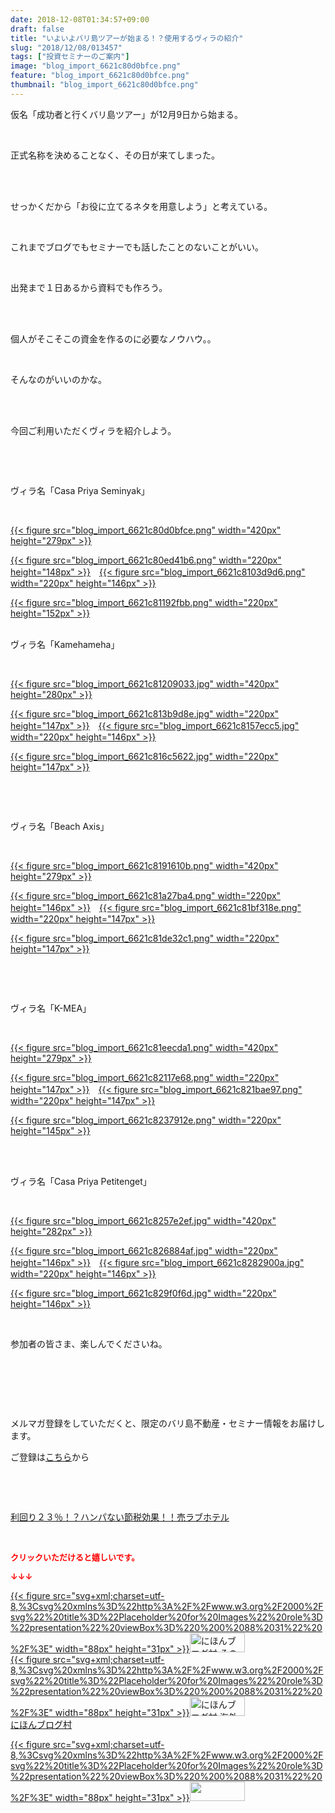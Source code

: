 ```yaml
---
date: 2018-12-08T01:34:57+09:00
draft: false
title: "いよいよバリ島ツアーが始まる！？使用するヴィラの紹介"
slug: "2018/12/08/013457"
tags: ["投資セミナーのご案内"]
image: "blog_import_6621c80d0bfce.png"
feature: "blog_import_6621c80d0bfce.png"
thumbnail: "blog_import_6621c80d0bfce.png"
---
```

<p>仮名「成功者と行くバリ島ツアー」が12月9日から始まる。</p><p> </p><p>正式名称を決めることなく、その日が来てしまった。</p><p> </p><p><br/>せっかくだから「お役に立てるネタを用意しよう」と考えている。</p><p> </p><p>これまでブログでもセミナーでも話したことのないことがいい。</p><p> </p><p>出発まで１日あるから資料でも作ろう。</p><p> </p><p><br/>個人がそこそこの資金を作るのに必要なノウハウ。。</p><p> </p><p>そんなのがいいのかな。</p><p> </p><p><br/>今回ご利用いただくヴィラを紹介しよう。</p><p> </p><p> </p><p>ヴィラ名「Casa Priya Seminyak」</p><p> </p><p><a href="blog_import_6621c80d0bfce.png">{{< figure src="blog_import_6621c80d0bfce.png" width="420px" height="279px" >}}</a></p><p><a href="blog_import_6621c80ed41b6.png">{{< figure src="blog_import_6621c80ed41b6.png" width="220px" height="148px" >}}</a>　<a href="blog_import_6621c8103d9d6.png">{{< figure src="blog_import_6621c8103d9d6.png" width="220px" height="146px" >}}</a></p><p><a href="blog_import_6621c81192fbb.png">{{< figure src="blog_import_6621c81192fbb.png" width="220px" height="152px" >}}</a></p><p><br/>ヴィラ名「Kamehameha」</p><p> </p><p><a href="blog_import_6621c81209033.jpg">{{< figure src="blog_import_6621c81209033.jpg" width="420px" height="280px" >}}</a></p><p><a href="blog_import_6621c813b9d8e.jpg">{{< figure src="blog_import_6621c813b9d8e.jpg" width="220px" height="147px" >}}</a>　<a href="blog_import_6621c8157ecc5.jpg">{{< figure src="blog_import_6621c8157ecc5.jpg" width="220px" height="146px" >}}</a></p><p><a href="blog_import_6621c816c5622.jpg">{{< figure src="blog_import_6621c816c5622.jpg" width="220px" height="147px" >}}</a></p><p> </p><p> </p><p>ヴィラ名「Beach Axis」</p><p> </p><p><a href="blog_import_6621c8191610b.png">{{< figure src="blog_import_6621c8191610b.png" width="420px" height="279px" >}}</a></p><p><a href="blog_import_6621c81a27ba4.png">{{< figure src="blog_import_6621c81a27ba4.png" width="220px" height="146px" >}}</a>　<a href="blog_import_6621c81bf318e.png">{{< figure src="blog_import_6621c81bf318e.png" width="220px" height="147px" >}}</a></p><p><a href="blog_import_6621c81de32c1.png">{{< figure src="blog_import_6621c81de32c1.png" width="220px" height="147px" >}}</a></p><p> </p><p> </p><p>ヴィラ名「K-MEA」</p><p> </p><p><a href="blog_import_6621c81eecda1.png">{{< figure src="blog_import_6621c81eecda1.png" width="420px" height="279px" >}}</a></p><p><a href="blog_import_6621c82117e68.png">{{< figure src="blog_import_6621c82117e68.png" width="220px" height="147px" >}}</a>　<a href="blog_import_6621c821bae97.png">{{< figure src="blog_import_6621c821bae97.png" width="220px" height="147px" >}}</a></p><p><a href="blog_import_6621c8237912e.png">{{< figure src="blog_import_6621c8237912e.png" width="220px" height="145px" >}}</a></p><p> </p><p><br/>ヴィラ名「Casa Priya Petitenget」</p><p> </p><p><a href="blog_import_6621c8257e2ef.jpg">{{< figure src="blog_import_6621c8257e2ef.jpg" width="420px" height="282px" >}}</a></p><p><a href="blog_import_6621c826884af.jpg">{{< figure src="blog_import_6621c826884af.jpg" width="220px" height="146px" >}}</a>　<a href="blog_import_6621c8282900a.jpg">{{< figure src="blog_import_6621c8282900a.jpg" width="220px" height="146px" >}}</a></p><p><a href="blog_import_6621c829f0f6d.jpg">{{< figure src="blog_import_6621c829f0f6d.jpg" width="220px" height="146px" >}}</a></p><p> </p><p>参加者の皆さま、楽しんでくださいね。</p><p> </p><p> </p><p> </p><p>メルマガ登録をしていただくと、限定のバリ島不動産・セミナー情報をお届けします。</p><p>ご登録は<a href="f9eeVI" target="_blank">こちら</a>から</p><p style="text-align: center;"> </p><p style="text-align: center;"> </p><p><a href="entry-12416230297.html#_=_" target="_blank">利回り２３％！？ハンパない節税効果！！売ラブホテル</a></p><p> </p><p><font color="#ff0000" size="2"><strong>クリックいただけると嬉しいです。</strong></font></p><p><font color="#ff0000" size="2"><strong>↓↓↓</strong></font></p><p><a href="ranking.html?p_cid=01260127" id="&amp;blogmura_banner" target="_blank">{{< figure src="svg+xml;charset=utf-8,%3Csvg%20xmlns%3D%22http%3A%2F%2Fwww.w3.org%2F2000%2Fsvg%22%20title%3D%22Placeholder%20for%20Images%22%20role%3D%22presentation%22%20viewBox%3D%220%200%2088%2031%22%20%2F%3E" width="88px" height="31px" >}}<noscript><img alt="にほんブログ村 その他生活ブログ 不動産投資へ" border="0" height="31" src="https://img-proxy.blog-video.jp/images?url=http%3A%2F%2Flife.blogmura.com%2Fhudousantoushi%2Fimg%2Fhudousantoushi88_31.gif" width="88"></noscript></a><br/><a href="ranking.html?p_cid=01260127" target="_blank">{{< figure src="svg+xml;charset=utf-8,%3Csvg%20xmlns%3D%22http%3A%2F%2Fwww.w3.org%2F2000%2Fsvg%22%20title%3D%22Placeholder%20for%20Images%22%20role%3D%22presentation%22%20viewBox%3D%220%200%2088%2031%22%20%2F%3E" width="88px" height="31px" >}}<noscript><img alt="にほんブログ村 海外生活ブログ バリ島情報へ" border="0" height="31" src="https://img-proxy.blog-video.jp/images?url=http%3A%2F%2Foverseas.blogmura.com%2Fbali%2Fimg%2Fbali88_31.gif" width="88"></noscript></a><br/><a href="ranking.html?p_cid=01260127" target="_blank">にほんブログ村</a></p><p><a href="link.php?1804582" title="人気ブログランキングへ">{{< figure src="svg+xml;charset=utf-8,%3Csvg%20xmlns%3D%22http%3A%2F%2Fwww.w3.org%2F2000%2Fsvg%22%20title%3D%22Placeholder%20for%20Images%22%20role%3D%22presentation%22%20viewBox%3D%220%200%2088%2031%22%20%2F%3E" width="88px" height="31px" >}}<noscript><img border="0" height="31" src="https://blog.with2.net/img/banner/banner_22.gif" width="88"></noscript></a></p><p> </p>

